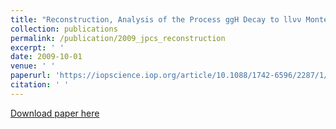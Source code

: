 ```yaml
---
title: "Reconstruction, Analysis of the Process ggH Decay to llνν Monte Carlo with MH=125 GeV and Introduction of the Physical Background"
collection: publications
permalink: /publication/2009_jpcs_reconstruction
excerpt: ' '
date: 2009-10-01
venue: ' '
paperurl: 'https://iopscience.iop.org/article/10.1088/1742-6596/2287/1/012030'
citation: ' '
---
```

<!-- This paper is about the number 1. The number 2 is left for future work. -->

[Download paper here](http://ze-ouyang.github.io/files/2009_jpcs_reconstruction.pdf)

<!-- Recommended citation: Your Name, You. (2009). "Paper Title Number 1." <i>Journal 1</i>. 1(1). -->

